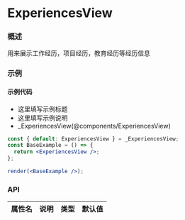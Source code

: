 
# ExperiencesView


### 概述

用来展示工作经历，项目经历，教育经历等经历信息


### 示例

#### 示例代码

- 这里填写示例标题
- 这里填写示例说明
- _ExperiencesView(@components/ExperiencesView)

```jsx
const { default: ExperiencesView } = _ExperiencesView;
const BaseExample = () => {
  return <ExperiencesView />;
};

render(<BaseExample />);

```


### API

|属性名|说明|类型|默认值|
|  ---  | ---  | --- | --- |

